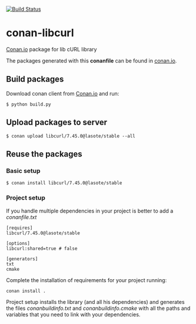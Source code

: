 [![Build Status](https://travis-ci.org/lasote/conan-libcurl.svg)](https://travis-ci.org/lasote/conan-libcurl)


# conan-libcurl

[Conan.io](https://conan.io) package for lib cURL library

The packages generated with this **conanfile** can be found in [conan.io](https://conan.io/source/libcurl/7.45.0/lasote/stable).

## Build packages

Download conan client from [Conan.io](https://conan.io) and run:

    $ python build.py

## Upload packages to server

    $ conan upload libcurl/7.45.0@lasote/stable --all
    
## Reuse the packages

### Basic setup

    $ conan install libcurl/7.45.0@lasote/stable
    
### Project setup

If you handle multiple dependencies in your project is better to add a *conanfile.txt*
    
    [requires]
    libcurl/7.45.0@lasote/stable

    [options]
    libcurl:shared=true # false
    
    [generators]
    txt
    cmake

Complete the installation of requirements for your project running:</small></span>

    conan install . 

Project setup installs the library (and all his dependencies) and generates the files *conanbuildinfo.txt* and *conanbuildinfo.cmake* with all the paths and variables that you need to link with your dependencies.

